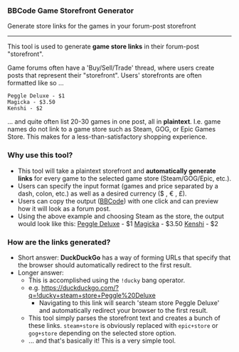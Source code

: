 
### BBCode Game Storefront Generator
Generate store links for the games in your forum-post storefront

___________


This tool is used to generate **game store links** in their forum-post "storefront".

Game forums often have a 'Buy/Sell/Trade' thread, where users create posts that represent their "storefront". Users' storefronts are often formatted like so ...

    Peggle Deluxe - $1
    Magicka - $3.50
    Kenshi - $2
   
... and quite often list 20-30 games in one post, all in **plaintext**. I.e. game names do not link to a game store such as Steam, GOG, or Epic Games Store. This makes for a less-than-satisfactory shopping experience.

### Why use this tool?

 - This tool will take a plaintext storefront and **automatically generate links** for every game to the selected game store (Steam/GOG/Epic, etc.).
 - Users can specify  the input format (games and price separated by a dash, colon, etc.) as well as a  desired currency ($ , € , £).
 - Users can copy the output ([BBCode](https://www.phpbb.com/community/help/bbcode)) with one click and can preview how it will look as a forum post.
 - Using the above example and choosing Steam as the store, the output would look like this:
     [Peggle Deluxe](https://duckduckgo.com/?q=!ducky+steam+store+Peggle+Deluxe) - $1
     [Magicka](https://duckduckgo.com/?q=!ducky+steam+store+Magicka) - $3.50
     [Kenshi](https://duckduckgo.com/?q=!ducky+steam+store+Kenshi) - $2


### How are the links generated?
 - Short answer: **DuckDuckGo** has a way of forming URLs that specify that the browser should automatically redirect to the first result.
 - Longer answer:
   - This is accomplished using the `!ducky` bang operator.
   - e.g. https://duckduckgo.com/?q=!ducky+steam+store+Peggle%20Deluxe
     - Navigating to this link will search 'steam store Peggle Deluxe' and automatically redirect your browser to the first result.
   - This tool simply parses the storefront text and creates a bunch of these links. `steam+store` is obviously replaced with `epic+store` or `gog+store` depending on the selected store option.
   - ... and that's basically it! This is a very simple tool. 

 
